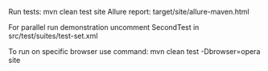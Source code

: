 Run tests: mvn clean test site
Allure report: target/site/allure-maven.html

For parallel run demonstration uncomment SecondTest in src/test/suites/test-set.xml

To run on specific browser use command: mvn clean test -Dbrowser=opera site